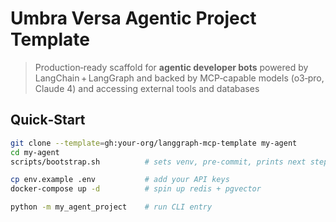 # Umbra Versa Agentic Project Template

> Production‑ready scaffold for **agentic developer bots** powered by
> LangChain + LangGraph and backed by MCP‑capable models (o3‑pro, Claude 4)
> and accessing external tools and databases

## Quick‑Start

```bash
git clone --template=gh:your‑org/langgraph‑mcp‑template my‑agent
cd my‑agent
scripts/bootstrap.sh          # sets venv, pre‑commit, prints next steps

cp env.example .env           # add your API keys
docker‑compose up -d          # spin up redis + pgvector

python -m my_agent_project    # run CLI entry
